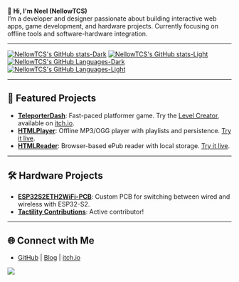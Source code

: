 👋 **Hi, I'm Neel (NellowTCS)**  
I’m a developer and designer passionate about building interactive web apps, game development, and hardware projects. Currently focusing on offline tools and software-hardware integration.

---

[![NellowTCS's GitHub stats-Dark](https://github-readme-stats.vercel.app/api?username=NellowTCS&show_icons=true&bg_color=35,00055e,00505e&title_color=ffffff&icon_color=ffffff&text_color=ffffff#gh-dark-mode-only)](https://github.com/anuraghazra/github-readme-stats#gh-dark-mode-only)
[![NellowTCS's GitHub stats-Light](https://github-readme-stats.vercel.app/api?username=NellowTCS&show_icons=true&bg_color=35,2196F3,21CBF3&title_color=ffffff&icon_color=ffffff#gh-light-mode-only)](https://github.com/anuraghazra/github-readme-stats#gh-light-mode-only)
[![NellowTCS's GitHub Languages-Dark](https://github-readme-stats.vercel.app/api/top-langs/?username=NellowTCS&layout=compact&hide=C++,C&langs_count=8&bg_color=35,00055e,00505e&title_color=ffffff&icon_color=ffffff&text_color=ffffff#gh-dark-mode-only)](https://github.com/anuraghazra/github-readme-stats#gh-dark-mode-only)
[![NellowTCS's GitHub Languages-Light](https://github-readme-stats.vercel.app/api/top-langs/?username=NellowTCS&layout=compact&hide=C++,C&langs_count=8&bg_color=35,2196F3,21CBF3&title_color=ffffff&icon_color=ffffff#gh-light-mode-only)](https://github.com/anuraghazra/github-readme-stats#gh-light-mode-only)

---

## 🚀 **Featured Projects**

* **[TeleporterDash](https://github.com/NellowTCS/TeleporterDash)**: Fast-paced platformer game. Try the [Level Creator](https://teleporterdash.github.io/Level%20Editor/leveleditor.html), available on [itch.io](https://nellowtcs.itch.io/teleporterDash).
* **[HTMLPlayer](https://github.com/HTMLToolkit/HTMLPlayer)**: Offline MP3/OGG player with playlists and persistence. [Try it live](https://htmltoolkit.github.io/HTMLPlayer/).
* **[HTMLReader](https://github.com/HTMLToolkit/HTMLReader)**: Browser-based ePub reader with local storage. [Try it live](https://htmltoolkit.github.io/HTMLReader/).

---

## 🛠️ **Hardware Projects**

* **[ESP32S2ETH2WiFi-PCB](https://oshwlab.com/nellowtcs/esp32eth2wifi2)**: Custom PCB for switching between wired and wireless with ESP32-S2.
* **[Tactility Contributions](https://github.com/NellowTCS/Tactility)**: Active contributor!

---

## 🌐 **Connect with Me**

* [GitHub](https://github.com/NellowTCS) | [Blog](https://nellowtcs.me/) | [itch.io](https://nellowtcs.itch.io/)

![](https://hit.yhype.me/github/profile?account_id=179058539)
